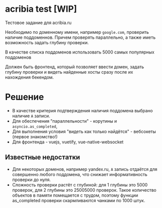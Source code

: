 # acribia test [WIP]

Тестовое задание для acribia.ru

Необходимо по доменному имени, например `google.com`, проверить наличие поддоменнов. Причем проверять параллельно, а 
также иметь возможность задать глубину проверки.

В качестве списка поддоменов использовать 5000 самых популярных поддоменов
 
Должен быть фронтенд, который позволяет ввести домен, задать глубину проверки и видеть найденные хосты сразу после 
их нахождения бекендом.

# Решение
 - В качестве критерия подтверждения наличия поддомена выбрано наличие `A` записи. 
 - Для обеспечения "параллельности" - корутины и `asyncio.as_completed`, 
 - Для выполнения условия "видеть как только найдётся" - вебсокеты (первое знакомство!)
 - Для фронтенда - vuejs, vuetify, vue-native-websocket
 
## Известные недостатки
 - Для некоторых доменов, например yandex.ru, `A` запись отдаётся для совершенно любого поддомена, что снижает 
 информативность проверки до нуля.
 - Сложность проверки растёт с глубиной: для 1 глубины это 5000 проверок, для 2 глубины это 25005000 проверок. Такое 
 количество объектов в памяти помещается с трудом, поэтому функции as_completed проверки скармливаются чанками по 
 1000 штук.